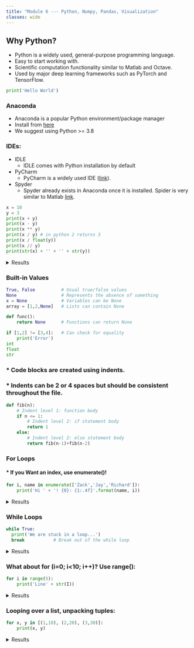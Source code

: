 ```yaml
---
title: "Module 6 --- Python, Numpy, Pandas, Visualization"
classes: wide
---
```


## Why Python?
+ Python is a widely used, general-purpose programming language.
+ Easy to start working with.
+ Scientific computation functionality similar to Matlab and Octave.
+ Used by major deep learning frameworks such as PyTorch and TensorFlow.

```python
print('Hello World')
```
### Anaconda
- Anaconda is a popular Python environment/package manager  
- Install from [here](https://www.anaconda.com/download/)
- We suggest using Python >= 3.8

### IDEs:
- IDLE
  - IDLE comes with Python installation by default
- PyCharm
  - PyCharm is a widely used IDE ([link](https://www.jetbrains.com/pycharm/)).
- Spyder 
  - Spyder already exists in Anaconda once it is installed. Spider is very similar to Matlab [link](https://www.spyder-ide.org/).

``` python
x = 10
y = 3
print(x + y)
print(x - y)
print(x ** y)
print(x / y) # in python 2 returns 3
print(x / float(y))
print(x // y)
print(str(x) + '' + '' + str(y))
```
<details>
  <summary>Results</summary>

  - 13
  - 7
  - 1000
  - 3.3333333333333335
  - 3.3333333333333335
  - 3
  - 103
    
</details>

### Built-in Values
```python
True, False          # Usual true/false values
None                 # Represents the absence of something
x = None             # Variables can be None
array = [1,2,None]   # Lists can contain None

def func():
    return None      # Functions can return None

if [1,2] != [3,4]:   # Can check for equality
    print('Error')
int
float
str
```
### * Code blocks are created using indents.
### * Indents can be 2 or 4 spaces but should be consistent throughout the file.
``` python
def fib(n):
    # Indent level 1: function body
    if n <= 1:
        # Indent level 2: if statement body
        return 1
    else:
        # Indent level 2: else statement body
        return fib(n-1)+fib(n-2)
```

### For Loops
#### * If you Want an index, use enumerate()!
```python
for i, name in enumerate(['Zack','Jay','Richard']):
    print('Hi ' + '! {0}: {1:.4f}'.format(name, i))
```
<details>
  <summary>Results</summary>

  - Hi ! Zack: 0.0000
  - Hi ! Jay: 1.0000
  - Hi ! Richard: 2.0000
    
</details>

### While Loops
``` python
while True:
  print('We are stuck in a loop...')
  break           # Break out of the while loop
```
<details>
  <summary>Results</summary>

  - We are stuck in a loop...
    
</details>

### What about for (i=0; i<10; i++)? Use range():
``` python
for i in range(5):
    print('Line' + str(I))
```
  <details>
    <summary>Results</summary>
  
    - Line0
    - Line1
    - Line2
    - Line3
    - Line4
      
  </details>

### Looping over a list, unpacking tuples:
``` python
for x, y in [(1,10), (2,20), (3,30)]:
    print(x, y)
```
<details>
  <summary>Results</summary>

  - 10
  - 20
  - 30

</details>

